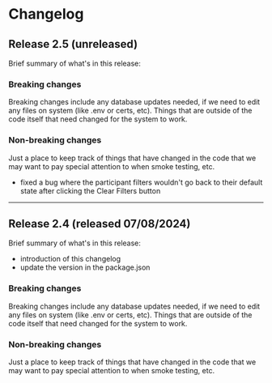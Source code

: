 # Changelog

## Release 2.5 (unreleased)
Brief summary of what's in this release:

### Breaking changes
Breaking changes include any database updates needed, if we need to edit any files on system (like .env or certs, etc). Things that are outside of the code itself that need changed for the system to work.

### Non-breaking changes
Just a place to keep track of things that have changed in the code that we may want to pay special attention to when smoke testing, etc.
- fixed a bug where the participant filters wouldn't go back to their default state after clicking the Clear Filters button


----

## Release 2.4 (released 07/08/2024)
Brief summary of what's in this release:
- introduction of this changelog
- update the version in the package.json

### Breaking changes

Breaking changes include any database updates needed, if we need to edit any files on system (like .env or certs, etc). Things that are outside of the code itself that need changed for the system to work.


### Non-breaking changes

Just a place to keep track of things that have changed in the code that we may want to pay special attention to when smoke testing, etc.
